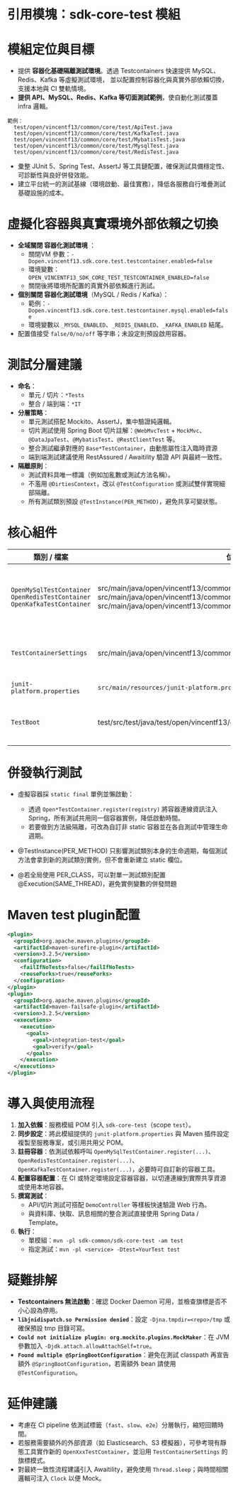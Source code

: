# 引用模塊：sdk-core-test 模組

# 模組定位與目標
- 提供 **容器化基礎隔離測試環境**。透過 Testcontainers 快速提供 MySQL、Redis、Kafka 等虛擬測試環境，
  並以配置控制容器化與真實外部依賴切換，支援本地與 CI 雙軌情境。
- **提供  API、MySQL、Redis、Kafka 等切面測試範例**，使自動化測試覆蓋 infra 邏輯。
```
範例：  
  test/open/vincentf13/common/core/test/ApiTest.java
  test/open/vincentf13/common/core/test/KafkaTest.java
  test/open/vincentf13/common/core/test/MybatisTest.java
  test/open/vincentf13/common/core/test/MysqlTest.java
  test/open/vincentf13/common/core/test/RedisTest.java
```
- 彙整 JUnit 5、Spring Test、AssertJ 等工具鏈配置，確保測試具備穩定性、可診斷性與良好併發效能。
- 建立平台統一的測試基線（環境啟動、最佳實務），降低各服務自行堆疊測試基礎設施的成本。

# 虛擬化容器與真實環境外部依賴之切換
- **全域關閉  容器化測試環境** ：
	- 關閉VM 參數：`-Dopen.vincentf13.sdk.core.test.testcontainer.enabled=false`
	- 環境變數：`OPEN_VINCENTF13_SDK_CORE_TEST_TESTCONTAINER_ENABLED=false`
	- 關閉後將環境所配置的真實外部依賴進行測試。
- **個別關閉 容器化測試環境**（MySQL / Redis / Kafka）：
	- 範例：`-Dopen.vincentf13.sdk.core.test.testcontainer.mysql.enabled=false`
	- 環境變數以 `_MYSQL_ENABLED`、`_REDIS_ENABLED`、`_KAFKA_ENABLED` 結尾。
- 配置值接受 `false/0/no/off` 等字串；未設定則預設啟用容器。

# 測試分層建議
- **命名**：
	- 單元 / 切片：`*Tests`
	- 整合 / 端到端：`*IT`
- **分層策略**：
	- 單元測試搭配 Mockito、AssertJ，集中驗證純邏輯。
	- 切片測試使用 Spring Boot 切片註解：`@WebMvcTest` + `MockMvc`、`@DataJpaTest`、`@MybatisTest`、`@RestClientTest` 等。
	- 整合測試繼承對應的 `Base*TestContainer`，由動態屬性注入臨時資源
	- 端到端測試建議使用 RestAssured / Awaitility 驗證 API 與最終一致性。
- **隔離原則**：
	- 測試資料具唯一標識（例如加亂數或測試方法名稱）。
	 - 不濫用 `@DirtiesContext`，改以 `@TestConfiguration` 或測試雙伴實現細部隔離。
	 - 所有測試類別預設 `@TestInstance(PER_METHOD)`，避免共享可變狀態。

# 核心組件
| 類別 / 檔案                                                                      | 位置                                                                                                                                                                                                                                                                                                                            | 功能                                                                                                    |     |
| -------------------------------------------------------------------------------- | ------------------------------------------------------------------------------------------------------------------------------------------------------------------------------------------------------------------------------------------------------------------------------------------------------------------------------- | ------------------------------------------------------------------------------------------------------- | --- |
| `OpenMySqlTestContainer`<br>`OpenRedisTestContainer`<br>`OpenKafkaTestContainer` | src/main/java/open/vincentf13/common/core/test/OpenKafkaTestContainer.java<br>src/main/java/open/vincentf13/common/core/test/OpenMySqlTestContainer.java<br>src/main/java/open/vincentf13/common/core/test/OpenRedisTestContainer.java<br>                                                                                      | 靜態 Testcontainers 工具：統一註冊 MySQL/Redis/Kafka 容器屬性，供測試類別透過 `@DynamicPropertySource` 呼叫。 |     |
| `TestContainerSettings`                                                          | src/main/java/open/vincentf13/common/core/test/TestContainerSettings.java                                                                                                                                                                                                                                                       | 解析容器配置（System Property、環境變數），決定是啟動虛擬容器，或走真實依賴環境。                       |     |
| `junit-platform.properties`                                                      | `src/main/resources/junit-platform.properties`                                                                                                                                                                                                                                                                                  | 提供 Junit 5 baseline 基礎配置                                                                          |     |
| `TestBoot`                                                                       | test/src/test/java/test/open/vincentf13/common/core/test/TestBoot.java`                                                                                                                                                                    | 共用 `@SpringBootConfiguration`；測試若需額外 bean 建議使用 `@TestConfiguration`。 |                                                                                                         |     |

# 併發執行測試

- 虛擬容器採 `static final` 單例並懶啟動：
	- 透過 `Open*TestContainer.register(registry)` 將容器連線資訊注入 Spring，所有測試共用同一個容器實例，降低啟動時間。
	- 若要做到方法級隔離，可改為自訂非 static 容器並在各自測試中管理生命週期。

- @TestInstance(PER_METHOD) 只影響測試類別本身的生命週期，每個測試方法會拿到新的測試類別實例，但不會重新建立 static 欄位。 
- @若全局使用 PER_CLASS，可以對單一測試類別配置 @Execution(SAME_THREAD)，避免實例變數的併發問題

# Maven test plugin配置

```xml
<plugin>
  <groupId>org.apache.maven.plugins</groupId>
  <artifactId>maven-surefire-plugin</artifactId>
  <version>3.2.5</version>
  <configuration>
    <failIfNoTests>false</failIfNoTests>
    <reuseForks>true</reuseForks>
  </configuration>
</plugin>
<plugin>
  <groupId>org.apache.maven.plugins</groupId>
  <artifactId>maven-failsafe-plugin</artifactId>
  <version>3.2.5</version>
  <executions>
    <execution>
      <goals>
        <goal>integration-test</goal>
        <goal>verify</goal>
      </goals>
    </execution>
  </executions>
</plugin>
```

# 導入與使用流程
1. **加入依賴**：服務模組 POM 引入 `sdk-core-test`（scope `test`）。
2. **同步設定**：將此模組提供的 `junit-platform.properties` 與 Maven 插件設定複製至服務專案，或引用共用父 POM。
3. **註冊容器**：依測試依賴呼叫 `OpenMySqlTestContainer.register(...)`、`OpenRedisTestContainer.register(...)`、`OpenKafkaTestContainer.register(...)`，必要時可自訂新的容器工具。
4. **配置容器配置**：在 CI 或特定環境設定容器容器，以切連連線到實際共享資源或使用本地容器。
5. **撰寫測試**：
	  - API/切片測試可搭配 `DemoController` 等樣板快速驗證 Web 行為。
	  - 與資料庫、快取、訊息相關的整合測試直接使用 Spring Data / Template。
6. **執行**：
	- 單模組：`mvn -pl sdk-common/sdk-core-test -am test`
	- 指定測試：`mvn -pl <service> -Dtest=YourTest test`

# 疑難排解
- **Testcontainers 無法啟動**：確認 Docker Daemon 可用，並檢查旗標是否不小心設為停用。
- **`libjnidispatch.so Permission denied`**：設定 `-Djna.tmpdir=<repo>/tmp` 或確保預設 tmp 目錄可寫。
- **`Could not initialize plugin: org.mockito.plugins.MockMaker`**：在 JVM 參數加入 `-Djdk.attach.allowAttachSelf=true`。
- **`Found multiple @SpringBootConfiguration`**：避免在測試 classpath 再宣告額外 `@SpringBootConfiguration`，若需額外 bean 請使用 `@TestConfiguration`。

# 延伸建議
- 考慮在 CI pipeline 依測試標籤（`fast`、`slow`、`e2e`）分層執行，縮短回饋時間。
- 若服務需要額外的外部資源（如 Elasticsearch、S3 模擬器），可參考現有靜態工具實作新的 `OpenXxxTestContainer`，並沿用 `TestContainerSettings` 的旗標模式。
- 對最終一致性流程建議引入 Awaitility，避免使用 `Thread.sleep`；與時間相關邏輯可注入 `Clock` 以便 Mock。
